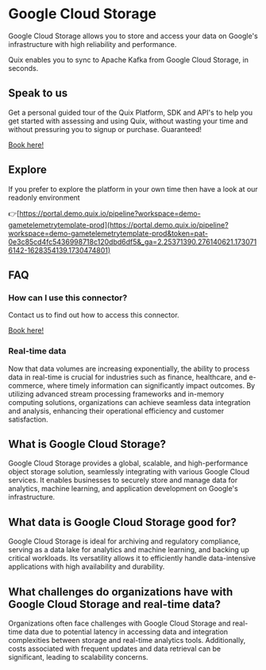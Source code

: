 <!-- START MARKDOWN -->
<!--[tech-name]-->
# Google Cloud Storage

<!--[blurb-about-tech]-->
Google Cloud Storage allows you to store and access your data on Google's infrastructure with high reliability and performance.

Quix enables you to sync to Apache Kafka <span id="to_or_from">from</span> <span id="techname">Google Cloud Storage</span>, in seconds.

## Speak to us

Get a personal guided tour of the Quix Platform, SDK and API's to help you get started with assessing and using Quix, without wasting your time and without pressuring you to signup or purchase. Guaranteed!

[Book here!](https://share.hsforms.com/1iW0TmZzKQMChk0lxd_tGiw4yjw2?__hstc=175542013.19c333c2ae8002be5fbc6a17a447e442.1730474801833.1730474801833.1730716142494.2&__hssc=175542013.2.1730716142494&__hsfp=3927774151)


## Explore

If you prefer to explore the platform in your own time then have a look at our readonly environment

👉[https://portal.demo.quix.io/pipeline?workspace=demo-gametelemetrytemplate-prod](https://portal.demo.quix.io/pipeline?workspace=demo-gametelemetrytemplate-prod&token=pat-0e3c85cd4fc5436998718c120dbd6df5&_ga=2.25371390.276140621.1730716142-1628354139.1730474801)


## FAQ 

### How can I use this connector?

Contact us to find out how to access this connector.

[Book here!](https://share.hsforms.com/1iW0TmZzKQMChk0lxd_tGiw4yjw2?__hstc=175542013.19c333c2ae8002be5fbc6a17a447e442.1730474801833.1730474801833.1730716142494.2&__hssc=175542013.2.1730716142494&__hsfp=3927774151)

### Real-time data

Now that data volumes are increasing exponentially, the ability to process data in real-time is crucial for industries such as finance, healthcare, and e-commerce, where timely information can significantly impact outcomes. By utilizing advanced stream processing frameworks and in-memory computing solutions, organizations can achieve seamless data integration and analysis, enhancing their operational efficiency and customer satisfaction.

## What is <span id="techname">Google Cloud Storage</span>?

<!--[tech-seo-text]-->
Google Cloud Storage provides a global, scalable, and high-performance object storage solution, seamlessly integrating with various Google Cloud services. It enables businesses to securely store and manage data for analytics, machine learning, and application development on Google's infrastructure.

## What data is <span id="techname">Google Cloud Storage</span> good for?

<!--[tech-data-seo-text]-->
Google Cloud Storage is ideal for archiving and regulatory compliance, serving as a data lake for analytics and machine learning, and backing up critical workloads. Its versatility allows it to efficiently handle data-intensive applications with high availability and durability.

## What challenges do organizations have with <span id="techname">Google Cloud Storage</span> and real-time data?

<!--[tech-challenges-seo-text]-->
Organizations often face challenges with Google Cloud Storage and real-time data due to potential latency in accessing data and integration complexities between storage and real-time analytics tools. Additionally, costs associated with frequent updates and data retrieval can be significant, leading to scalability concerns.
<!-- END MARKDOWN -->